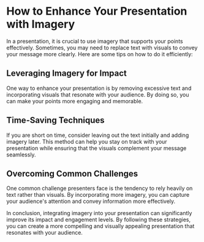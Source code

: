 # How to Enhance Your Presentation with Imagery

In a presentation, it is crucial to use imagery that supports your points effectively. Sometimes, you may need to replace text with visuals to convey your message more clearly. Here are some tips on how to do it efficiently:

## Leveraging Imagery for Impact

One way to enhance your presentation is by removing excessive text and incorporating visuals that resonate with your audience. By doing so, you can make your points more engaging and memorable.

## Time-Saving Techniques

If you are short on time, consider leaving out the text initially and adding imagery later. This method can help you stay on track with your presentation while ensuring that the visuals complement your message seamlessly.

## Overcoming Common Challenges

One common challenge presenters face is the tendency to rely heavily on text rather than visuals. By incorporating more imagery, you can capture your audience's attention and convey information more effectively.

In conclusion, integrating imagery into your presentation can significantly improve its impact and engagement levels. By following these strategies, you can create a more compelling and visually appealing presentation that resonates with your audience.
